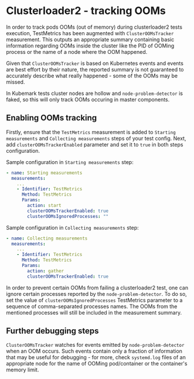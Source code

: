 # Clusterloader2 - tracking OOMs

In order to track pods OOMs (out of memory) during clusterloader2 tests
execution, TestMetrics has been augmented with `ClusterOOMsTracker` measurement.
This outputs an appropriate summary containing basic information regarding OOMs
inside the cluster like the PID of OOMing process or the name of a node where
the OOM happened.

Given that `ClusterOOMsTracker` is based on Kubernetes events and events are
best effort by their nature, the reported summary is not guaranteed to
accurately describe what really happened - some of the OOMs may be missed.

In Kubemark tests cluster nodes are hollow and `node-problem-detector` is
faked, so this will only track OOMs occuring in master components.

## Enabling OOMs tracking

Firstly, ensure that the `TestMetrics` measurement is added to `Starting
measurements` and `Collecting measurements` steps of your test config. Next,
add `clusterOOMsTrackerEnabled` parameter and set it to `true` in both steps
configuration.

Sample configuration in `Starting measurements` step:

```yaml
- name: Starting measurements
  measurements:
    ...
    - Identifier: TestMetrics
      Method: TestMetrics
      Params:
        action: start
        clusterOOMsTrackerEnabled: true
        clusterOOMsIgnoredProcesses: ""
```

Sample configuration in `Collecting measurements` step:

```yaml
- name: Collecting measurements
  measurements:
    ...
    - Identifier: TestMetrics
      Method: TestMetrics
      Params:
        action: gather
        clusterOOMsTrackerEnabled: true
```

In order to prevent certain OOMs from failing a clusterloader2 test, one can
ignore certain processes reported by the `node-problem-detector`. To do so,
set the value of `clusterOOMsIgnoredProcesses` TestMetrics parameter to a
sequence of comma-separated processes names. The OOMs from the mentioned
processes will still be included in the measurement summary.

## Further debugging steps

`ClusterOOMsTracker` watches for events emitted by `node-problem-detector` when
an OOM occurs. Such events contain only a fraction of information that may be
useful for debugging - for more, check `systemd.log` files of an appropriate
node for the name of OOMing pod/container or the container's memory limit.
